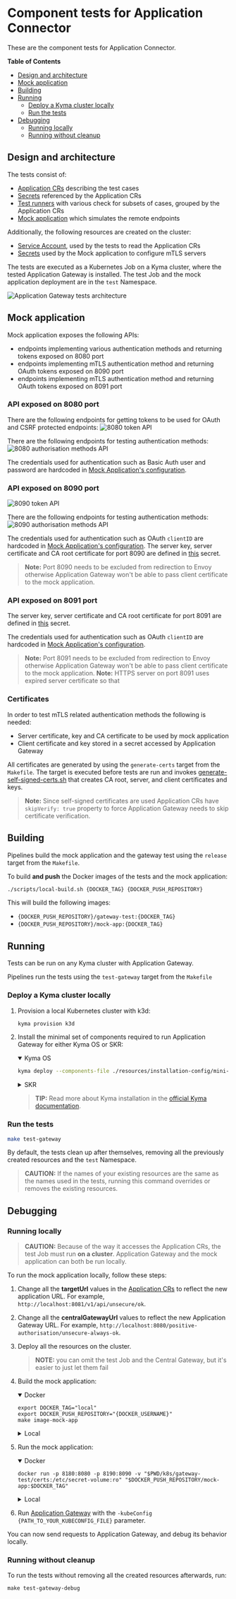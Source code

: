 # Component tests for Application Connector

These are the component tests for Application Connector.

<!-- markdown-toc start - Don't edit this section. Run M-x markdown-toc-refresh-toc -->
**Table of Contents**

- [Design and architecture](#design-and-architecture)
- [Mock application](#Mock-application)
- [Building](#building)
- [Running](#running)
    - [Deploy a Kyma cluster locally](#deploy-a-kyma-cluster-locally)
    - [Run the tests](#run-the-tests)
- [Debugging](#debugging)
    - [Running locally](#running-locally)
    - [Running without cleanup](#running-without-cleanup)

<!-- markdown-toc end -->

## Design and architecture

The tests consist of:
- [Application CRs](./resources/charts/gateway-test/templates/applications/) describing the test cases
- [Secrets](./resources/charts/gateway-test/templates/applications/credentials) referenced by the Application CRs
- [Test runners](./test/application-gateway/) with various check for subsets of cases, grouped by the Application CRs
- [Mock application](./tools/external-api-mock-app/) which simulates the remote endpoints

Additionally, the following resources are created on the cluster:
- [Service Account](./resources/charts/gateway-test/templates/service-account.yml#L2), used by the tests to read the Application CRs
- [Secrets](./resources/charts/gateway-test/templates/target-api-mock/credentials) used by the Mock application to configure mTLS servers 

The tests are executed as a Kubernetes Job on a Kyma cluster, where the tested Application Gateway is installed. 
The test Job and the mock application deployment are in the `test` Namespace. 

![Application Gateway tests architecture](./assets/app-gateway-tests-architecture.svg)

## Mock application

Mock application exposes the following APIs:
- endpoints implementing various authentication methods and returning tokens exposed on 8080 port
- endpoints implementing mTLS authentication method and returning OAuth tokens exposed on 8090 port
- endpoints implementing mTLS authentication method and returning OAuth tokens exposed on 8091 port

### API exposed on 8080 port
There are the following endpoints for getting tokens to be used for OAuth and CSRF protected endpoints: 
![8080 token API](./assets/api-tokens.png)

There are the following endpoints for testing authentication methods:
![8080 authorisation methods API](./assets/api-auth-methods.png)

The credentials used for authentication such as Basic Auth user and password are hardcoded in [Mock Application's configuration](./tools/external-api-mock-app/config.go).

### API exposed on 8090 port
![8090 token API](./assets/api-tokens-mtls.png)

There are the following endpoints for testing authentication methods:
![8090 authorisation methods API](./assets/api-auth-methods-mtls.png)

The credentials used for authentication such as OAuth `clientID` are hardcoded in [Mock Application's configuration](./tools/external-api-mock-app/config.go). 
The server key, server certificate and CA root certificate for port 8090 are defined in [this](./resources/charts/gateway-test/templates/target-api-mock/credentials/mtls-cert-secret.yml) secret.

> **Note:** Port 8090 needs to be excluded from redirection to Envoy otherwise Application Gateway won't be able to pass client certificate to the mock application.

### API exposed on 8091 port

The server key, server certificate and CA root certificate for port 8091 are defined in [this](./resources/charts/gateway-test/templates/target-api-mock/credentials/expired-mtls-cert-secret.yaml) secret.

The credentials used for authentication such as OAuth `clientID` are hardcoded in [Mock Application's configuration](./tools/external-api-mock-app/config.go).
> **Note:** Port 8091 needs to be excluded from redirection to Envoy otherwise Application Gateway won't be able to pass client certificate to the mock application.
> **Note:** HTTPS server on port 8091 uses expired server certificate so that
 
### Certificates
In order to test mTLS related authentication methods the following is needed:
- Server certificate, key and CA certificate to be used by mock application
- Client certificate and key stored in a secret accessed by Application Gateway 

All certificates are generated by using the `generate-certs` target from the `Makefile`. 
The target is executed before tests are run and invokes [generate-self-signed-certs.sh](./scripts/generate-self-signed-certs.sh) that creates CA root, server, and client certificates and keys. 

> **Note:** Since self-signed certificates are used Application CRs have `skipVerify: true` property to force Application Gateway needs to skip certificate verification.

## Building

Pipelines build the mock application and the gateway test using the `release` target from the `Makefile`.

To build **and push** the Docker images of the tests and the mock application:

``` sh
./scripts/local-build.sh {DOCKER_TAG} {DOCKER_PUSH_REPOSITORY}
```
This will build the following images:
- `{DOCKER_PUSH_REPOSITORY}/gateway-test:{DOCKER_TAG}`
- `{DOCKER_PUSH_REPOSITORY}/mock-app:{DOCKER_TAG}`

## Running

Tests can be run on any Kyma cluster with Application Gateway.

Pipelines run the tests using the `test-gateway` target from the `Makefile`

### Deploy a Kyma cluster locally

1. Provision a local Kubernetes cluster with k3d:
   ```sh
   kyma provision k3d
   ```

1. Install the minimal set of components required to run Application Gateway for either Kyma OS or SKR:

    <div tabs name="Kyma flavor" group="minimal-kyma-installation">
    <details open>
    <summary label="OS">
    Kyma OS
    </summary>

    ```sh
    kyma deploy --components-file ./resources/installation-config/mini-kyma-os.yaml
    ```

    </details>
    <details>
    <summary label="SKR">
    SKR
    </summary>

    ```bash
    kyma deploy --components-file ./resources/installation-config/mini-kyma-skr.yaml 
    ```

    </details>
    </div>

    >**TIP:** Read more about Kyma installation in the [official Kyma documentation](https://kyma-project.io/docs/kyma/latest/02-get-started/01-quick-install/#install-kyma).

### Run the tests

``` sh
make test-gateway
```

By default, the tests clean up after themselves, removing all the previously created resources and the `test` Namespace.

> **CAUTION:** If the names of your existing resources are the same as the names used in the tests, running this command overrides or removes the existing resources.

## Debugging

### Running locally

> **CAUTION:** Because of the way it accesses the Application CRs, the test Job must run **on a cluster**.
> Application Gateway and the mock application can both be run locally.

To run the mock application locally, follow these steps:
1. Change all the **targetUrl** values in the [Application CRs](./resources/charts/gateway-test/templates/applications/) to reflect the new application URL. For example, `http://localhost:8081/v1/api/unsecure/ok`.
2. Change all the **centralGatewayUrl** values to reflect the new Application Gateway URL. For example, `http://localhost:8080/positive-authorisation/unsecure-always-ok`.
3. Deploy all the resources on the cluster.
   > **NOTE:** you can omit the test Job and the Central Gateway, but it's easier to just let them fail
4. Build the mock application:
   
   <div tabs name="Mock App Build Flavor" group="mock-app-flavor">
   <details open>
   <summary label="dockerized">
   Docker
   </summary>

   ```shell
   export DOCKER_TAG="local"
   export DOCKER_PUSH_REPOSITORY="{DOCKER_USERNAME}"
   make image-mock-app
   ```

   </details>
   <details>
   <summary label="local">
   Local
   </summary>

   Change the hardcoded application port in [`config.go`](./tools/external-api-mock-app/config.go), and run:
   ```shell
   go build ./tools/external-api-mock-app/
   ```
   </details>
   </div>
5. Run the mock application:
   
   <div tabs name="Mock App Run Flavor" group="mock-app-flavor">
   <details open>
   <summary label="dockerized">
   Docker
   </summary>

   ```shell
   docker run -p 8180:8080 -p 8190:8090 -v "$PWD/k8s/gateway-test/certs:/etc/secret-volume:ro" "$DOCKER_PUSH_REPOSITORY/mock-app:$DOCKER_TAG"
   ```

   </details>
   <details>
   <summary label="local">
   Local
   </summary>

   ```shell
   ./external-api-mock-app
   ```
   > **CAUTION:** For the certificates to work, you must copy them from `./k8s/gateway-test/certs` to `/etc/secret-volume`.

   </details>
   </div>
6. Run [Application Gateway](https://github.com/kyma-project/kyma/tree/main/components/central-application-gateway) with the `-kubeConfig {PATH_TO_YOUR_KUBECONFIG_FILE}` parameter.

You can now send requests to Application Gateway, and debug its behavior locally.

### Running without cleanup

To run the tests without removing all the created resources afterwards, run:

``` shell
make test-gateway-debug
```
